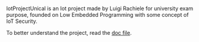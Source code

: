 #

IotProjectUnical is an Iot project made by Luigi Rachiele for university exam purpose, founded on Low Embedded Programming with some concept of IoT Security.

To better understand the project, read the [doc file]([https://github.com/Gixs/IotProjectUnical/blob/main/doc/report.md](https://github.com/Gixs/IotProjectUnical/blob/main/doc/Embedded_Project_214894_Luigi_Rachiele.pdf)https://github.com/Gixs/IotProjectUnical/blob/main/doc/Embedded_Project_214894_Luigi_Rachiele.pdf).
